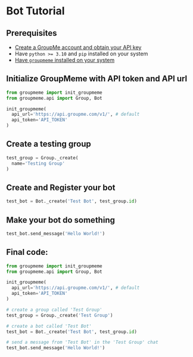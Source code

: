 # Bot Tutorial

## Prerequisites
- [Create a GroupMe account and obtain your API key](/get-started/quickstart#prerequisites)
- Have `python >= 3.10` and `pip` installed on your system
- [Have `groupmeme` installed on your system](/get-started/quickstart#installation)

## Initialize GroupMeme with API token and API url
```python
from groupmeme import init_groupmeme
from groupmeme.api import Group, Bot

init_groupmeme(
  api_url='https://api.groupme.com/v1/', # default
  api_token='API_TOKEN'
)
```

## Create a testing group
```python
test_group = Group._create(
  name='Testing Group'
)
```

## Create and Register your bot
```python
test_bot = Bot._create('Test Bot', test_group.id)
```
## Make your bot do something
```python
test_bot.send_message('Hello World!')
```

## Final code: <!-- {docsify-ignore} -->
```python
from groupmeme import init_groupmeme
from groupmeme.api import Group, Bot

init_groupmeme(
  api_url='https://api.groupme.com/v1/', # default
  api_token='API_TOKEN'
)

# create a group called 'Test Group'
test_group = Group._create('Test Group')

# create a bot called 'Test Bot'
test_bot = Bot._create('Test Bot', test_group.id)

# send a message from 'Test Bot' in the 'Test Group' chat
test_bot.send_message('Hello World!')
```